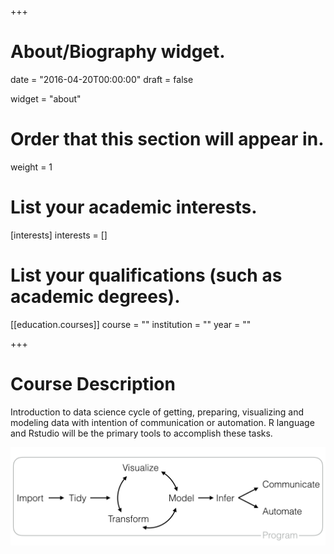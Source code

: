 +++
# About/Biography widget.

date = "2016-04-20T00:00:00"
draft = false

widget = "about"

# Order that this section will appear in.
weight = 1

# List your academic interests.
[interests]
  interests = []

# List your qualifications (such as academic degrees).
[[education.courses]]
  course = ""
  institution = ""
  year = ""

+++

# Course Description

Introduction to data science cycle of getting, preparing, visualizing and modeling data with intention of communication or automation. R language and Rstudio will be the primary tools to accomplish these tasks.


![](img/data-science.png)


